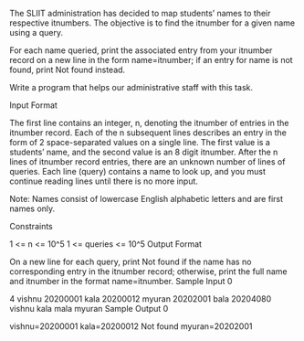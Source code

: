 The SLIIT administration has decided to map students’ names to their respective itnumbers. The objective is to find the itnumber for a given name using a query.

For each name queried, print the associated entry from your itnumber record on a new line in the form name=itnumber; if an entry for name is not found, print Not found instead.

Write a program that helps our administrative staff with this task.

Input Format

The first line contains an integer, n, denoting the itnumber of entries in the itnumber record.
Each of the n subsequent lines describes an entry in the form of 2 space-separated values on a single line.
The first value is a students’ name, and the second value is an 8 digit itnumber.
After the n lines of itnumber record entries, there are an unknown number of lines of queries. Each line (query) contains a name to look up, and you must continue reading lines until there is no more input.

Note: Names consist of lowercase English alphabetic letters and are first names only.

Constraints

1 <= n <= 10^5
1 <= queries <= 10^5
Output Format

On a new line for each query, print Not found if the name has no corresponding entry in the itnumber record; otherwise, print the full name and itnumber in the format name=itnumber.
Sample Input 0

4
vishnu 20200001
kala 20200012
myuran 20202001
bala 20204080
vishnu
kala
mala
myuran
Sample Output 0

vishnu=20200001
kala=20200012
Not found
myuran=20202001
